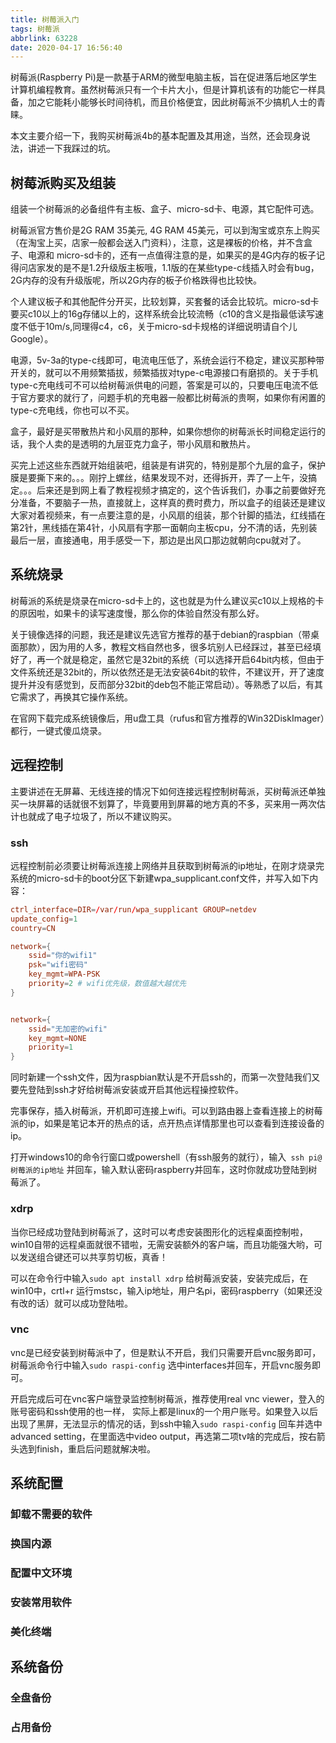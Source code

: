 ```yaml
---
title: 树莓派入门
tags: 树莓派
abbrlink: 63228
date: 2020-04-17 16:56:40
---
```


树莓派(Raspberry Pi)是一款基于ARM的微型电脑主板，旨在促进落后地区学生计算机编程教育。虽然树莓派只有一个卡片大小，但是计算机该有的功能它一样具备，加之它能耗小能够长时间待机，而且价格便宜，因此树莓派不少搞机人士的青睐。

本文主要介绍一下，我购买树莓派4b的基本配置及其用途，当然，还会现身说法，讲述一下我踩过的坑。

<!-- more -->

## 树莓派购买及组装

组装一个树莓派的必备组件有主板、盒子、micro-sd卡、电源，其它配件可选。

树莓派官方售价是2G RAM 35美元, 4G RAM 45美元，可以到淘宝或京东上购买（在淘宝上买，店家一般都会送入门资料），注意，这是裸板的价格，并不含盒子、电源和 micro-sd卡的，还有一点值得注意的是，如果买的是4G内存的板子记得问店家发的是不是1.2升级版主板哦，1.1版的在某些type-c线插入时会有bug，2G内存的没有升级版呢，所以2G内存的板子价格跌得也比较快。

个人建议板子和其他配件分开买，比较划算，买套餐的话会比较坑。micro-sd卡要买c10以上的16g存储以上的，这样系统会比较流畅（c10的含义是指最低读写速度不低于10m/s,同理得c4，c6，关于micro-sd卡规格的详细说明请自个儿Google）。

电源，5v-3a的type-c线即可，电流电压低了，系统会运行不稳定，建议买那种带开关的，就可以不用频繁插拔，频繁插拔对type-c电源接口有磨损的。关于手机type-c充电线可不可以给树莓派供电的问题，答案是可以的，只要电压电流不低于官方要求的就行了，问题手机的充电器一般都比树莓派的贵啊，如果你有闲置的type-c充电线，你也可以不买。

盒子，最好是买带散热片和小风扇的那种，如果你想你的树莓派长时间稳定运行的话，我个人卖的是透明的九层亚克力盒子，带小风扇和散热片。

买完上述这些东西就开始组装吧，组装是有讲究的，特别是那个九层的盒子，保护膜是要撕下来的。。。刚拧上螺丝，结果发现不对，还得拆开，弄了一上午，没搞定。。。后来还是到网上看了教程视频才搞定的，这个告诉我们，办事之前要做好充分准备，不要脑子一热，直接就上，这样真的费时费力，所以盒子的组装还是建议大家对着视频来，有一点要注意的是，小风扇的组装，那个针脚的插法，红线插在第2针，黑线插在第4针，小风扇有字那一面朝向主板cpu，分不清的话，先别装最后一层，直接通电，用手感受一下，那边是出风口那边就朝向cpu就对了。

## 系统烧录

树莓派的系统是烧录在micro-sd卡上的，这也就是为什么建议买c10以上规格的卡的原因啦，如果卡的读写速度慢，那么你的体验自然没有那么好。

关于镜像选择的问题，我还是建议先选官方推荐的基于debian的raspbian（带桌面那款），因为用的人多，教程文档自然也多，很多坑别人已经踩过，甚至已经填好了，再一个就是稳定，虽然它是32bit的系统（可以选择开启64bit内核，但由于文件系统还是32bit的，所以依然还是无法安装64bit的软件，不建议开，开了速度提升并没有感觉到，反而部分32bit的deb包不能正常启动）。等熟悉了以后，有其它需求了，再换其它操作系统。

在官网下载完成系统镜像后，用u盘工具（rufus和官方推荐的Win32DiskImager）都行，一键式傻瓜烧录。

## 远程控制

主要讲述在无屏幕、无线连接的情况下如何连接远程控制树莓派，买树莓派还单独买一块屏幕的话就很不划算了，毕竟要用到屏幕的地方真的不多，买来用一两次估计也就成了电子垃圾了，所以不建议购买。

### ssh

远程控制前必须要让树莓派连接上网络并且获取到树莓派的ip地址，在刚才烧录完系统的micro-sd卡的boot分区下新建wpa_supplicant.conf文件，并写入如下内容：

```conf
ctrl_interface=DIR=/var/run/wpa_supplicant GROUP=netdev
update_config=1
country=CN

network={
	ssid="你的wifi1"
	psk="wifi密码"
	key_mgmt=WPA-PSK
	priority=2 # wifi优先级，数值越大越优先
}


network={
	ssid="无加密的wifi"
	key_mgmt=NONE
	priority=1
}
```

同时新建一个ssh文件，因为raspbian默认是不开启ssh的，而第一次登陆我们又要先登陆到ssh才好给树莓派安装或开启其他远程操控软件。

完事保存，插入树莓派，开机即可连接上wifi。可以到路由器上查看连接上的树莓派的ip，如果是笔记本开的热点的话，点开热点详情那里也可以查看到连接设备的ip。

打开windows10的命令行窗口或powershell（有ssh服务的就行），输入` ssh pi@树莓派的ip地址` 并回车，输入默认密码raspberry并回车，这时你就成功登陆到树莓派了。

### xdrp

当你已经成功登陆到树莓派了，这时可以考虑安装图形化的远程桌面控制啦，win10自带的远程桌面就很不错啦，无需安装额外的客户端，而且功能强大哟，可以发送组合键还可以共享剪切板，真香！

可以在命令行中输入`sudo apt install xdrp` 给树莓派安装，安装完成后，在win10中，crtl+r 运行mstsc，输入ip地址，用户名pi，密码raspberry（如果还没有改的话）就可以成功登陆啦。

### vnc

vnc是已经安装到树莓派中了，但是默认不开启，我们只需要开启vnc服务即可，树莓派命令行中输入`sudo raspi-config` 选中interfaces并回车，开启vnc服务即可。

开启完成后可在vnc客户端登录监控制树莓派，推荐使用real vnc viewer，登入的账号密码和ssh使用的也一样， 实际上都是linux的一个用户账号。如果登入以后出现了黑屏，无法显示的情况的话，到ssh中输入`sudo raspi-config` 回车并选中advanced setting，在里面选中video output，再选第二项tv啥的完成后，按右箭头选到finish，重启后问题就解决啦。

## 系统配置



### 卸载不需要的软件



### 换国内源



### 配置中文环境



### 安装常用软件



### 美化终端



## 系统备份

### 全盘备份



### 占用备份

